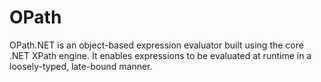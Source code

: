 # OPath
OPath.NET is an object-based expression evaluator built using the core .NET XPath engine. It enables expressions to be evaluated at runtime in a loosely-typed, late-bound manner.
